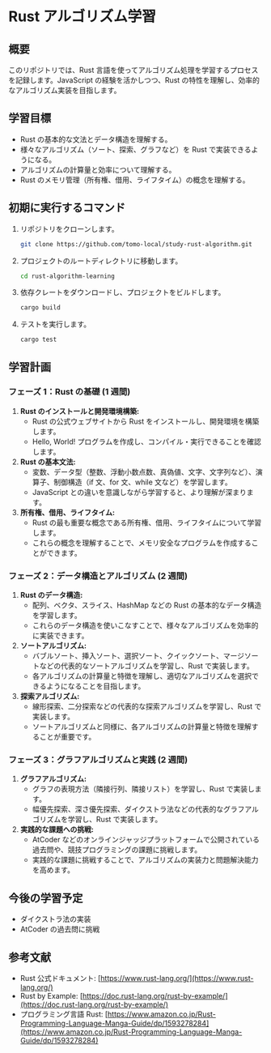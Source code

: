 # Rust アルゴリズム学習

## 概要

このリポジトリでは、Rust 言語を使ってアルゴリズム処理を学習するプロセスを記録します。JavaScript の経験を活かしつつ、Rust の特性を理解し、効率的なアルゴリズム実装を目指します。

## 学習目標

- Rust の基本的な文法とデータ構造を理解する。
- 様々なアルゴリズム（ソート、探索、グラフなど）を Rust で実装できるようになる。
- アルゴリズムの計算量と効率について理解する。
- Rust のメモリ管理（所有権、借用、ライフタイム）の概念を理解する。

## 初期に実行するコマンド

1.  リポジトリをクローンします。
    ```bash
    git clone https://github.com/tomo-local/study-rust-algorithm.git
    ```
2.  プロジェクトのルートディレクトリに移動します。
    ```bash
    cd rust-algorithm-learning
    ```
3.  依存クレートをダウンロードし、プロジェクトをビルドします。
    ```bash
    cargo build
    ```
4.  テストを実行します。
    ```bash
    cargo test
    ```

## 学習計画

### フェーズ 1：Rust の基礎 (1 週間)

1. **Rust のインストールと開発環境構築:**
   - Rust の公式ウェブサイトから Rust をインストールし、開発環境を構築します。
   - Hello, World! プログラムを作成し、コンパイル・実行できることを確認します。
2. **Rust の基本文法:**
   - 変数、データ型（整数、浮動小数点数、真偽値、文字、文字列など）、演算子、制御構造（if 文、for 文、while 文など）を学習します。
   - JavaScript との違いを意識しながら学習すると、より理解が深まります。
3. **所有権、借用、ライフタイム:**
   - Rust の最も重要な概念である所有権、借用、ライフタイムについて学習します。
   - これらの概念を理解することで、メモリ安全なプログラムを作成することができます。

### フェーズ 2：データ構造とアルゴリズム (2 週間)

1. **Rust のデータ構造:**
   - 配列、ベクタ、スライス、HashMap などの Rust の基本的なデータ構造を学習します。
   - これらのデータ構造を使いこなすことで、様々なアルゴリズムを効率的に実装できます。
2. **ソートアルゴリズム:**
   - バブルソート、挿入ソート、選択ソート、クイックソート、マージソートなどの代表的なソートアルゴリズムを学習し、Rust で実装します。
   - 各アルゴリズムの計算量と特徴を理解し、適切なアルゴリズムを選択できるようになることを目指します。
3. **探索アルゴリズム:**
   - 線形探索、二分探索などの代表的な探索アルゴリズムを学習し、Rust で実装します。
   - ソートアルゴリズムと同様に、各アルゴリズムの計算量と特徴を理解することが重要です。

### フェーズ 3：グラフアルゴリズムと実践 (2 週間)

1. **グラフアルゴリズム:**
   - グラフの表現方法（隣接行列、隣接リスト）を学習し、Rust で実装します。
   - 幅優先探索、深さ優先探索、ダイクストラ法などの代表的なグラフアルゴリズムを学習し、Rust で実装します。
2. **実践的な課題への挑戦:**
   - AtCoder などのオンラインジャッジプラットフォームで公開されている過去問や、競技プログラミングの課題に挑戦します。
   - 実践的な課題に挑戦することで、アルゴリズムの実装力と問題解決能力を高めます。

## 今後の学習予定

- ダイクストラ法の実装
- AtCoder の過去問に挑戦

## 参考文献

- Rust 公式ドキュメント: [https://www.rust-lang.org/](https://www.rust-lang.org/)
- Rust by Example: [https://doc.rust-lang.org/rust-by-example/](https://doc.rust-lang.org/rust-by-example/)
- プログラミング言語 Rust: [https://www.amazon.co.jp/Rust-Programming-Language-Manga-Guide/dp/1593278284](https://www.amazon.co.jp/Rust-Programming-Language-Manga-Guide/dp/1593278284)
